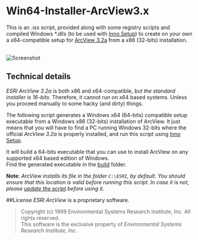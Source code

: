 Win64-Installer-ArcView3.x
==========================

This is an *.iss* script, provided along with some registry scripts and compiled Windows *.dlls (to be used with [Inno Setup](http://www.jrsoftware.org/)) to create on your own a x64-compatible setup for [ArcView 3.2a](http://en.wikipedia.org/wiki/ArcView_3.x) from a x86 (32-bits) installation.<br><br>

![Screenshot](https://raw.github.com/Yonaba/Win64-Installer-ArcView3.x/master/arcview_gis_32a_screenshot.png)

## Technical details
*ESRI ArcView 3.2a* is both x86 and x64-compatible, *but the standard installer is 16-bits*.
Therefore, it cannot run on x64 based systems. Unless you proceed manually to some hacky
(and dirty) things.

The following script generates a Windows x64 (64-bits) compatible setup 
executable from a Windows x86 (32-bits) installation of ArcView. It just means that you will have to find a PC running Windows 32-bits where the official *ArcView 3.2a* is 
properly installed, and run this script using [Inno Setup](http://www.jrsoftware.org/).

It will build a 64-bits executable that you can use to install ArcView on any supported x64 based edition of Windows.<br>
Find the generated executable in the [build](http://github.com/Yonaba/Win64-Installer-ArcView3.x/blob/master/build) folder.


**Note**: *ArcView installs its file in the folder `C:\ESRI`, by default. You should ensure that this location is valid before running this script. In case it is not, please [update the script](http://github.com/Yonaba/Win64-Installer-ArcView3.x/blob/master/script.iss#L47) before using it.*

##License
*ESRI ArcView* is a proprietary software.

> Copyright (c) 1999 Environmental Systems Research Institute,
> Inc. All rights reserved. <br>
> This software is the exclusive property of *Environmental 
> Systems Research Institute, Inc*.
